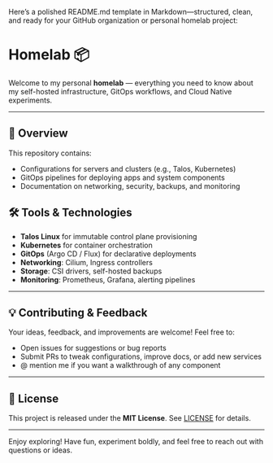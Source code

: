 Here’s a polished README.md template in Markdown—structured, clean, and ready for your GitHub organization or personal homelab project:

# Homelab 📦

Welcome to my personal **homelab** — everything you need to know about my self-hosted infrastructure, GitOps workflows, and Cloud Native experiments.

---

## 🔧 Overview

This repository contains:

- Configurations for servers and clusters (e.g., Talos, Kubernetes)  
- GitOps pipelines for deploying apps and system components  
- Documentation on networking, security, backups, and monitoring  

## 🛠 Tools & Technologies

- **Talos Linux** for immutable control plane provisioning  
- **Kubernetes** for container orchestration  
- **GitOps** (Argo CD / Flux) for declarative deployments  
- **Networking**: Cilium, Ingress controllers  
- **Storage**: CSI drivers, self-hosted backups  
- **Monitoring**: Prometheus, Grafana, alerting pipelines  

---

## 💡 Contributing & Feedback

Your ideas, feedback, and improvements are welcome! Feel free to:

- Open issues for suggestions or bug reports  
- Submit PRs to tweak configurations, improve docs, or add new services  
- @ mention me if you want a walkthrough of any component  

---

## 📜 License

This project is released under the **MIT License**. See [LICENSE](LICENSE) for details.

---

Enjoy exploring! Have fun, experiment boldly, and feel free to reach out with questions or ideas.
